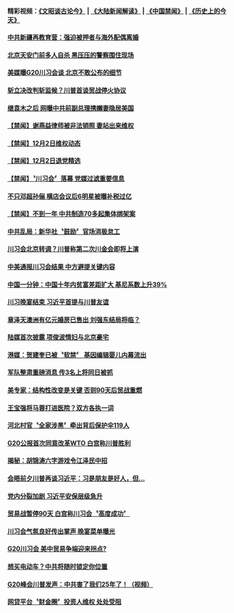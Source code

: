 #### 精彩视频：[《文昭谈古论今》](https://github.com/gfw-breaker/wenzhao/blob/master/README.md?t=12030631) | [《大陆新闻解读》](https://github.com/gfw-breaker/ntdtv-comedy/blob/master/README.md?t=12030631) | [《中国禁闻》](https://github.com/gfw-breaker/ntdtv-news/blob/master/README.md?t=12030631) | [《历史上的今天》](https://github.com/gfw-breaker/today-in-history/blob/master/README.md?t=12030631) 

#### [中共新疆再教育营：强迫被押者与海外配偶离婚](../pages/news204/a1401732.md?t=12030631) 

#### [北京天安门前多人自杀 黑压压的警察围住现场](../pages/news204/a1401733.md?t=12030631) 

#### [美媒曝G20川习会谈  北京不敢公布的细节](../pages/news204/a1401727.md?t=12030631) 

#### [斩立决改判斩监候？川普首谈贸战停火协议](../pages/news204/a1401724.md?t=12030631) 

#### [继袁木之后 网曝中共前副总理携嬾妻隐居美国](../pages/news204/a1401721.md?t=12030631) 


#### [【禁闻】谢燕益律师被非法销照 妻站出来维权](../pages/news204/a1401715.md?t=12030631) 

#### [【禁闻】12月2日维权动态](../pages/news204/a1401714.md?t=12030631) 

#### [【禁闻】12月2日退党精选](../pages/news204/a1401713.md?t=12030631) 

#### [【禁闻】〝川习会〞落幕 党媒过滤重要信息](../pages/news204/a1401708.md?t=12030631) 

#### [不只邓超孙俪 横店会议后6明星被曝补税过亿](../pages/news204/a1401705.md?t=12030631) 

#### [【禁闻】不到一年 中共制造70多起集体绑架案](../pages/news204/a1401702.md?t=12030631) 

#### [中共乱局：新华社〝鼓励〞官场消极怠工](../pages/news204/a1401703.md?t=12030631) 

#### [川习会北京转调？川普称第二次川金会即将上演](../pages/news204/a1401697.md?t=12030631) 

#### [中美通报川习会结果 中方避提关键内容](../pages/news204/a1401695.md?t=12030631) 

#### [中国一分钟：中国十年内贫富差距扩大 基尼系数上升39%](../pages/news204/a1401686.md?t=12030631) 

#### [川习晚宴结束 习近平首提与川普友谊](../pages/news204/a1401651.md?t=12030631) 

#### [章泽天澳洲有亿元婚房已售出 刘强东结局将临？](../pages/news204/a1401613.md?t=12030631) 

#### [陆媒首次披露 项俊波情妇与北京豪宅](../pages/news204/a1401672.md?t=12030631) 

#### [港媒：贺建奎已被〝软禁〞 基因编辑婴儿内幕流出](../pages/news204/a1401677.md?t=12030631) 

#### [军队整肃重磅消息  传3名上将同日被抓](../pages/news204/a1401527.md?t=12030631) 

#### [美专家：结构性改变是关键  否则90天后贸战重燃](../pages/news204/a1401662.md?t=12030631) 

#### [王宝强将马蓉打进医院？双方各执一词](../pages/news204/a1401666.md?t=12030631) 

#### [河北村官〝全家涉黑〞牵出背后保护伞119人](../pages/news204/a1401551.md?t=12030631) 

#### [G20公报首次同意改革WTO 白宫称川普胜利](../pages/news204/a1401654.md?t=12030631) 

#### [揭秘：胡锦涛六字游戏令江泽民中招](../pages/news204/a1401279.md?t=12030631) 

#### [会晤前夕川普再谈习近平：习是朋友是好人，但…](../pages/news204/a1401638.md?t=12030631) 

#### [党内分裂加剧 习近平安保层级急升](../pages/news204/a1401626.md?t=12030631) 

#### [贸易战暂停90天 白宫称川习会〝高度成功〞](../pages/news204/a1401655.md?t=12030631) 

#### [川习会气氛良好传出掌声 晚宴菜单曝光](../pages/news204/a1401650.md?t=12030631) 

#### [G20川习会  美中贸易争端迎来拐点?](../pages/news204/a1401646.md?t=12030631) 

#### [想买电动车？中共将随时锁定你位置](../pages/news204/a1401645.md?t=12030631) 


#### [G20峰会川普发声：中共害了我们25年了！（视频）](../pages/news204/a1401533.md?t=12030631) 

#### [网贷平台〝财金圈〞投资人维权 处处受阻](../pages/news204/a1401600.md?t=12030631) 

